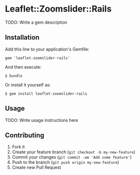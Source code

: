 # Leaflet::Zoomslider::Rails

TODO: Write a gem description

## Installation

Add this line to your application's Gemfile:

    gem 'leaflet-zoomslider-rails'

And then execute:

    $ bundle

Or install it yourself as:

    $ gem install leaflet-zoomslider-rails

## Usage

TODO: Write usage instructions here

## Contributing

1. Fork it
2. Create your feature branch (`git checkout -b my-new-feature`)
3. Commit your changes (`git commit -am 'Add some feature'`)
4. Push to the branch (`git push origin my-new-feature`)
5. Create new Pull Request
